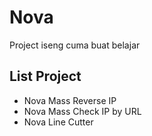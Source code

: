 <h1>Nova</h1>
<p>Project iseng cuma buat belajar</p>
<h2>List Project</h2>
<ul>
  <li>Nova Mass Reverse IP</li>
  <li>Nova Mass Check IP by URL</li>
  <li>Nova Line Cutter</li>
</ul>
